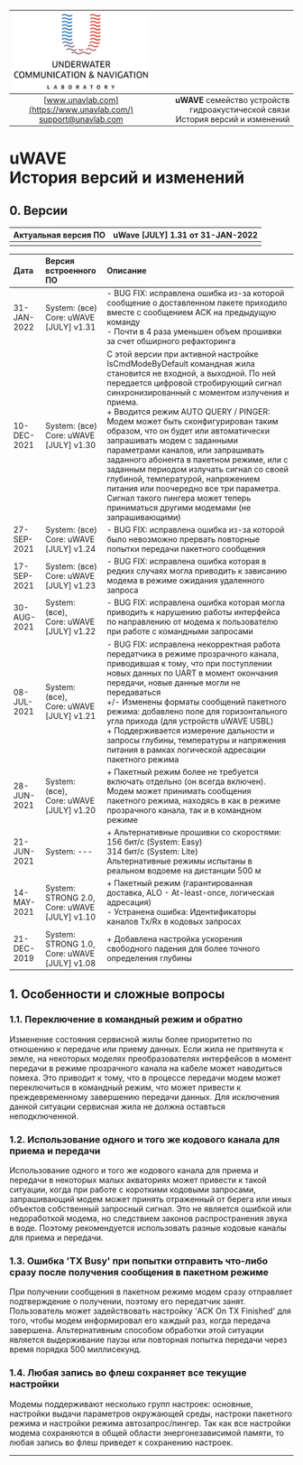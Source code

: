 | ![logo](/documentation/sm_logo.png) |  |
| :---: | ---: |
| [www.unavlab.com](https://www.unavlab.com/) <br/> [support@unavlab.com](mailto:support@unavlab.com) | **uWAVE** семейство устройств гидроакустической связи <br/> История версий и изменений |
  
  
  
# uWAVE <br/> История версий и изменений

<div style="page-break-after: always;"></div>

## 0. Версии

| Актуальная версия ПО | **uWave [JULY] 1.31** от 31-JAN-2022 |
| :--- | :--- |
| | |

| Дата | Версия встроенного ПО | Описание |
| :--- | :--- | :--- |
| 31-JAN-2022 | System: (все) <br/> Core: uWAVE [JULY] v1.31 | - BUG FIX: исправлена ошибка из-за которой сообщение о доставленном пакете приходило вместе с сообщением ACK на предыдущую команду <br/> - Почти в 4 раза уменьшен объем прошивки за счет обширного рефакторинга  |
| 10-DEC-2021 | System: (все) <br/> Core: uWAVE [JULY] v1.30 | С этой версии при активной настройке IsCmdModeByDefault командная жила становится не входной, а выходной. По ней передается цифровой стробирующий сигнал синхронизированный с моментом излучения и приема. <br/> + Вводится режим AUTO QUERY / PINGER: Модем может быть сконфигурирован таким образом, что он будет или автоматически запрашивать модем с заданными параметрами каналов, или запрашивать заданного абонента в пакетном режиме, или с заданным периодом излучать сигнал со своей глубиной, температурой, напряжением питания или поочередно все три параметра. Сигнал такого пингера может теперь приниматься другими модемами (не запрашивающими) |
| 27-SEP-2021 | System: (все) <br/> Core: uWAVE [JULY] v1.24 | - BUG FIX: исправлена ошибка из-за которой было невозможно прервать повторные попытки передачи пакетного сообщения |
| 17-SEP-2021 | System: (все) <br/> Core: uWAVE [JULY] v1.23 | - BUG FIX: исправлена ошибка которая в редких случаях могла приводить к зависанию модема в режиме ожидания удаленного запроса |
| 30-AUG-2021 | System: (все), <br/> Core: uWAVE [JULY] v1.22 | - BUG FIX: исправлена ошибка которая могла приводить к нарушению работы интерфейса по направлению от модема к пользователю при работе с командными запросами |
| 08-JUL-2021 | System: (все), <br/> Core: uWAVE [JULY] v1.21 | - BUG FIX: исправлена некорректная работа передатчика в режиме прозрачного канала, приводившая к тому, что при поступлении новых данных по UART в момент окончания передачи, новые данные могли не передаваться <br/> +/- Изменены форматы сообщений пакетного режима: добавлено поле для горизонтального угла прихода (для устройств uWAVE USBL) <br/> + Поддерживается измерение дальности и запросы глубины, температуры и напряжения питания в рамках логической адресации пакетного режима |
| 28-JUN-2021 | System: (все), <br/> Core: uWAVE [JULY] v1.20 | + Пакетный режим более не требуется включать отдельно (он всегда включен). Модем может принимать сообщения пакетного режима, находясь в как в режиме прозрачного канала, так и в командном режиме |
| 21-JUN-2021 | System: --- | + Альтернативные прошивки со скоростями: <br/> 156 бит/с (System: Easy) <br/> 314 бит/с (System: Lite) <br/> Альтернативные режимы испытаны в реальном водоеме на дистанции 500 м |
| 14-MAY-2021 | System: STRONG 2.0, <br/> Core: uWAVE [JULY] v1.10 | + Пакетный режим (гарантированная доставка, ALO - At-least-once, логическая адресация) <br/> - Устранена ошибка: Идентификаторы каналов Tx/Rx в кодовых запросах |
| 21-DEC-2019 | System: STRONG 1.0, <br/> Core: uWAVE [JULY] v1.08 | + Добавлена настройка ускорения свободного падения для более точного определения глубины |    


## 1. Особенности и сложные вопросы

### 1.1. Переключение в командный режим и обратно
Изменение состояния сервисной жилы более приоритетно по отношению к передаче или приему данных. Если жила не притянута к земле, на некоторых моделях преобразователях интерфейсов в момент передачи в режиме прозрачного канала на кабеле может наводиться помеха. Это приводит к тому, что в процессе передачи модем может переключиться в командный режим, что может привести к преждевременному завершению передачи данных. Для исключения данной ситуации сервисная жила не должна оставться неподключенной.

### 1.2. Использование одного и того же кодового канала для приема и передачи
Использование одного и того же кодового канала для приема и передачи в некоторых малых акваториях может привести к такой ситуации, когда при работе с короткими кодовыми запросами, запрашивающий модем может принять отраженный от берега или иных объектов собственный запросный сигнал. Это не является ошибкой или недоработкой модема, но следствием законов распространения звука в воде. Поэтому рекомендуется использовать разные кодовые каналы для приема и передачи.

### 1.3. Ошибка 'TX Busy' при попытки отправить что-либо сразу после получения сообщения в пакетном режиме
При получении сообщения в пакетном режиме модем сразу отправляет подтверждение о получении, поэтому его передатчик занят. Пользователь может задействовать настройку 'ACK On TX Finished' для того, чтобы модем информировал его каждый раз, когда передача завершена. Альтернативным способом обработки этой ситуации является выдерживание паузы или повторная попытка передачи через время порядка 500 миллисекунд.

### 1.4. Любая запись во флеш сохраняет **все** текущие настройки
Модемы поддерживают несколько групп настроек: основные, настройки выдачи параметров окружающей среды, настроки пакетного режима и настройки режима автозапрос/пингер. Так как все настройки модема сохраняются в общей области энергонезависимой памяти, то любая запись во флеш приведет к сохранению настроек.

________  
                    
<div style="page-break-after: always;"></div>
